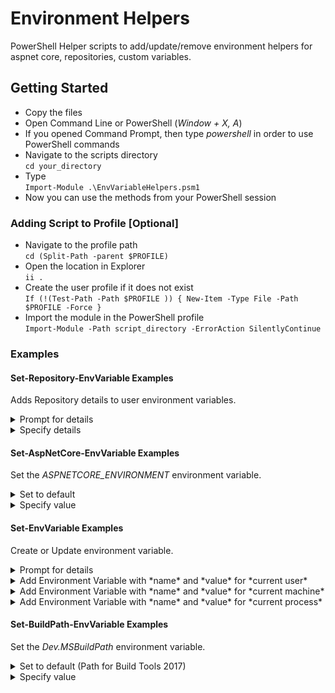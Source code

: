 # Environment Helpers

PowerShell Helper scripts to add/update/remove environment helpers for aspnet core, repositories, custom variables.

## Getting Started

* Copy the files
* Open Command Line or PowerShell (*Window + X, A*)
* If you opened Command Prompt, then type *powershell* in order to use PowerShell commands
* Navigate to the scripts directory <br />`cd your_directory`
* Type <br />`Import-Module .\EnvVariableHelpers.psm1`
* Now you can use the methods from your PowerShell session

### Adding Script to Profile [Optional]

* Navigate to the profile path <br />`cd (Split-Path -parent $PROFILE)`
* Open the location in Explorer <br />`ii .`
* Create the user profile if it does not exist <br />`If (!(Test-Path -Path $PROFILE )) { New-Item -Type File -Path $PROFILE -Force }`
* Import the module in the PowerShell profile <br />`Import-Module -Path script_directory -ErrorAction SilentlyContinue`

### Examples

#### Set-Repository-EnvVariable Examples
Adds Repository details to user environment variables.
<details>
   <summary>Prompt for details</summary>
   <p>Set-Repository-EnvVariable</p>
</details>
<details>
   <summary>Specify details</summary>
   <p>Set-Repository-EnvVariable -Name 'RepositoryName' -RemoteUrl 'https://github.com/jhonnyelhelou91/EnvironmentVariable.git' -LocalPath 'C:\git\PowerShell\EnvironmentHelpers\'</p>
</details>


#### Set-AspNetCore-EnvVariable Examples
Set the *ASPNETCORE_ENVIRONMENT* environment variable.
<details>
   <summary>Set to default</summary>
   <p>Set-AspNetCore-EnvVariable</p>
</details>
<details>
   <summary>Specify value</summary>
   <p>Set-AspNetCore-EnvVariable -Value 'Production'</p>
</details>


#### Set-EnvVariable Examples
Create or Update environment variable.
<details>
   <summary>Prompt for details</summary>
   <p>Set-EnvVariable -Name 'MyVariable' -Prompt $true</p>
</details>
<details>
   <summary>Add Environment Variable with *name* and *value* for *current user*</summary>
   <p>Set-EnvVariable -Name 'MyVariable' -Value 'MyValue'</p>
</details>
<details>
   <summary>Add Environment Variable with *name* and *value* for *current machine*</summary>
   <p>Set-EnvVariable -Name 'MyVariable' -Value 'MyValue' -Target 'Machine'</p>
</details>
<details>
   <summary>Add Environment Variable with *name* and *value* for *current process*</summary>
   <p>Set-EnvVariable -Name 'MyVariable' -Value 'MyValue' -Target 'Process'</p>
</details>


#### Set-BuildPath-EnvVariable Examples
Set the *Dev.MSBuildPath* environment variable.
<details>
   <summary>Set to default (Path for Build Tools 2017)</summary>
   <p>Set-BuildPath-EnvVariable</p>
</details>
<details>
   <summary>Specify value</summary>
   <p>Set-BuildPath-EnvVariable -Value 'C:\Program Files (x86)\Microsoft Visual Studio\2017\Community\MSBuild\15.0\Bin\msbuild.exe'</p>
</details>
